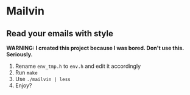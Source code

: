 # Mailvin

## Read your emails with style

**WARNING: I created this project because I was bored. Don't use this. Seriously.**

1. Rename `env_tmp.h` to `env.h` and edit it accordingly
2. Run `make`
3. Use `./mailvin | less`
4. Enjoy?
